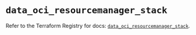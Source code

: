 # `data_oci_resourcemanager_stack`

Refer to the Terraform Registry for docs: [`data_oci_resourcemanager_stack`](https://registry.terraform.io/providers/oracle/oci/6.18.0/docs/data-sources/resourcemanager_stack).
